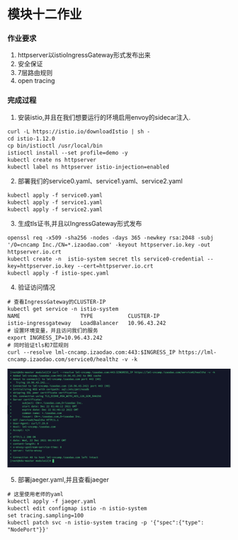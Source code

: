 # 模块十二作业

### 作业要求

1. httpserver以istioIngressGateway形式发布出来
2. 安全保证
3. 7层路由规则
4. open tracing

### 完成过程

1. 安装istio,并且在我们想要运行的环境启用envoy的sidecar注入.
```
curl -L https://istio.io/downloadIstio | sh -
cd istio-1.12.0
cp bin/istioctl /usr/local/bin
istioctl install --set profile=demo -y
kubectl create ns httpserver
kubectl label ns httpserver istio-injection=enabled
```

2. 部署我们的service0.yaml、service1.yaml、service2.yaml
```
kubectl apply -f service0.yaml
kubectl apply -f service1.yaml
kubectl apply -f service2.yaml
```
3. 生成tls证书,并且以IngressGateway形式发布
``` 
openssl req -x509 -sha256 -nodes -days 365 -newkey rsa:2048 -subj '/O=cncamp Inc./CN=*.izaodao.com' -keyout httpserver.io.key -out httpserver.io.crt
kubectl create -n  istio-system secret tls service0-credential --key=httpserver.io.key --cert=httpserver.io.crt
kubectl apply -f istio-spec.yaml
```
4. 验证访问情况
``` 
# 查看IngressGateway的CLUSTER-IP
kubectl get service -n istio-system 
NAME                   TYPE           CLUSTER-IP
istio-ingressgateway   LoadBalancer   10.96.43.242
# 设置环境变量，并且访问我们的服务
export INGRESS_IP=10.96.43.242
# 同时验证tls和7层规则
curl --resolve lml-cncamp.izaodao.com:443:$INGRESS_IP https://lml-cncamp.izaodao.com/service0/healthz -v -k
```
![]()![作业](./image/gateway.png)

5. 部署jaeger.yaml,并且查看jaeger
``` 
# 这里使用老师的yaml
kubectl apply -f jaeger.yaml
kubectl edit configmap istio -n istio-system
set tracing.sampling=100
kubectl patch svc -n istio-system tracing -p '{"spec":{"type": "NodePort"}}'
```


